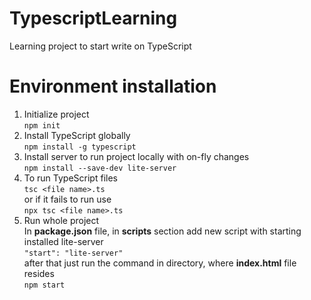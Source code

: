 # TypescriptLearning
Learning project to start write on TypeScript

# Environment installation

1. Initialize project\
`npm init`
2. Install TypeScript globally\
`npm install -g typescript`
3. Install server to run project locally with on-fly changes\
`npm install --save-dev lite-server`
4. To run TypeScript files\
`tsc <file name>.ts`\
or if it fails to run use\
`npx tsc <file name>.ts`
5. Run whole project\
In **package.json** file, in **scripts** section add new script with starting installed lite-server\
`"start": "lite-server"`\
after that just run the command in directory, where **index.html** file resides\
`npm start`
